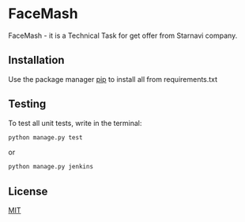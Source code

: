 # FaceMash
FaceMash - it is a Technical Task for get offer from Starnavi company. 

## Installation
Use the package manager [pip](https://pip.pypa.io/en/stable/) to install all from requirements.txt


## Testing
To test all unit tests, write in the terminal: 
```python
python manage.py test
```
or 
```python
python manage.py jenkins
```
## License
[MIT](https://choosealicense.com/licenses/mit/)